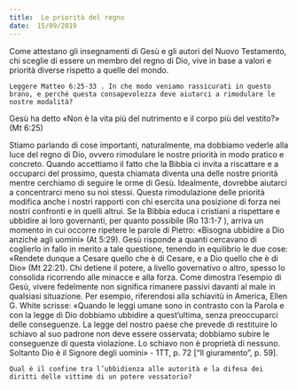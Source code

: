 ```yaml
---
title:  Le priorità del regno
date:  15/09/2019
---
```


Come attestano gli insegnamenti di Gesù e gli autori del Nuovo Testamento, chi sceglie di essere un membro del regno di Dio, vive in base a valori e priorità diverse rispetto a quelle del mondo.

`Leggere Matteo 6:25-33 . In che modo veniamo rassicurati in questo brano, e perché questa consapevolezza deve aiutarci a rimodulare le nostre modalità?`

Gesù ha detto «Non è la vita più del nutrimento e il corpo più del vestito?» (Mt 6:25)

Stiamo parlando di cose importanti, naturalmente, ma dobbiamo vederle alla luce del regno di Dio, ovvero rimodulare le nostre priorità in modo pratico e concreto. Quando accettiamo il fatto che la Bibbia ci invita a riscattare e a occuparci del prossimo, questa chiamata diventa una delle nostre priorità mentre cerchiamo di seguire le orme di Gesù. Idealmente, dovrebbe aiutarci a concentrarci meno su noi stessi. Questa rimodulazione delle priorità modifica anche i nostri rapporti con chi esercita una posizione di forza nei nostri confronti e in quelli altrui. Se la Bibbia educa i cristiani a rispettare e ubbidire ai loro governanti, per quanto possibile (Ro 13:1-7 ), arriva un momento in cui occorre ripetere le parole di Pietro: «Bisogna ubbidire a Dio anziché agli uomini» (At 5:29). Gesù risponde a quanti cercavano di coglierlo in fallo in merito a tale questione, tenendo in equilibrio le due cose: «Rendete dunque a Cesare quello che è di Cesare, e a Dio quello che è di Dio» (Mt 22:21). Chi detiene il potere, a livello governativo o altro, spesso lo consolida ricorrendo alle minacce e alla forza. Come dimostra l’esempio di Gesù, vivere fedelmente non significa rimanere passivi davanti al male in qualsiasi situazione. Per esempio, riferendosi alla schiavitù in America, Ellen G. White scrisse: «Quando le leggi umane sono in contrasto con la Parola e con la legge di Dio dobbiamo ubbidire a quest’ultima, senza preoccuparci delle conseguenze. La legge del nostro paese che prevede di restituire lo schiavo al suo padrone non deve essere osservata; dobbiamo subire le conseguenze di questa violazione. Lo schiavo non è proprietà di nessuno. Soltanto Dio è il Signore degli uomini» - 1TT, p. 72 [“Il giuramento”, p. 59].

`Qual è il confine tra l’ubbidienza alle autorità e la difesa dei diritti delle vittime di un potere vessatorio?`